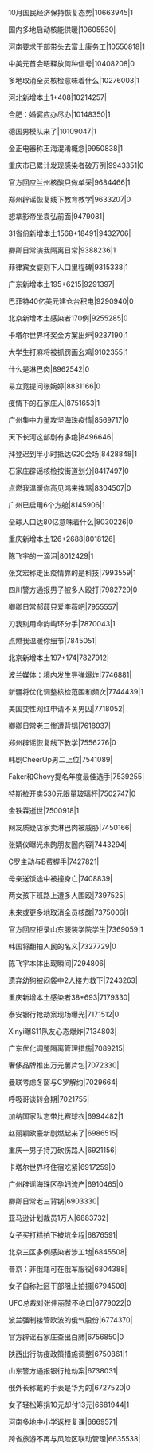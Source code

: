 10月国民经济保持恢复态势|10663945|1

国内多地启动核能供暖|10605530|

河南要求干部带头去富士康务工|10550818|1

中美元首会晤释放何种信号|10408208|0

多地取消全员核检意味着什么|10276003|1

河北新增本土1+408|10214257|

合肥：婚宴应办尽办|10148350|1

德国男模队来了|10109047|1

金正电器称王海混淆概念|9950838|1

重庆市已累计发现感染者破万例|9943351|0

官方回应兰州核酸只做单采|9684466|1

郑州辟谣恢复线下教育教学|9633207|0

想拿影帝坐袁弘前面|9479081|

31省份新增本土1568+18491|9432706|

卿卿日常演我隔离日常|9388236|1

菲律宾女婴刻下人口里程碑|9315338|1

广东新增本土195+6215|9291397|

巴菲特40亿美元建仓台积电|9290940|0

北京新增本土感染者170例|9255285|0

卡塔尔世界杯奖金方案出炉|9237190|1

大学生打麻将被抓罚画幺鸡|9102355|1

什么是淋巴肉|8962542|0

易立竞提问张婉婷|8831166|0

疫情下的石家庄人|8751653|1

广州集中力量攻坚海珠疫情|8569717|0

天下长河这部剧有多绝|8496646|

拜登迟到半小时抵达G20会场|8428848|1

石家庄辟谣核检按街道划分|8417497|0

点燃我温暖你高见鸿来挨骂|8304507|0

广州已启用6个方舱|8145906|1

全球人口达80亿意味着什么|8030226|0

重庆新增本土126+2688|8018126|

陈飞宇的一滴泪|8012429|1

张文宏称走出疫情靠的是科技|7993559|1

四川警方通报男子被多人殴打|7982729|0

卿卿日常郝葭只爱李薇吧|7955557|

刀我别用命韵峋环分手|7870043|1

点燃我温暖你细节|7845051|

北京新增本土197+174|7827912|

波兰媒体：境内发生导弹爆炸|7746881|

新疆将优化调整核检范围和频次|7744439|1

美国变性网红申请不关男囚|7718052|

卿卿日常老三惨遭背锅|7618937|

郑州辟谣恢复线下教学|7556276|0

韩剧CheerUp男二上位|7541089|

Faker和Chovy提名年度最佳选手|7539255|

特斯拉开卖530元限量玻璃杯|7502747|0

金铁霖逝世|7500918|1

网友质疑店家卖淋巴肉被威胁|7450166|

张婧仪曝光朱韵朋友圈内容|7443294|

C罗主动与B费握手|7427821|

母亲送饭途中被撞身亡|7408839|

两女孩下班路上遭多人围殴|7397525|

未来或更多地取消全员核酸|7375006|1

官方回应拒录山东服装学院学生|7369059|1

韩国将翻拍人民的名义|7327729|0

陈飞宇本体出现瞬间|7294806|

遗弃幼狗被闷袋中2人接力救下|7243263|

重庆新增本土感染者38+693|7179330|

泰安银行抢劫案现场曝光|7171512|0

Xinyi曝S11队友心态爆炸|7134803|

广东优化调整隔离管理措施|7089215|

奢侈品牌推出万元薯片包|7072330|

曼联考虑冬窗与C罗解约|7029664|

呼吸哥谈转会期|7021755|

加纳国家队忘带比赛球衣|6994482|1

赵丽颖欧豪新剧燃起来了|6986515|

重庆一男子持刀砍伤路人|6921156|

卡塔尔世界杯住宿吃紧|6917259|0

广州辟谣海珠区孕妇流产|6910465|0

卿卿日常老三背锅|6903330|

亚马逊计划裁员1万人|6883732|

女子买打糕拍下被坑全程|6876591|

北京三区多例感染者涉工地|6845508|

普京：非俄籍可在俄军服役|6804388|

女子自称社区干部阻止拍摄|6794508|

UFC总裁对张伟丽赞不绝口|6779022|0

波兰强制接管欧波的俄气股份|6774370|

官方辟谣石家庄查出白肺|6756850|0

陕西出行防疫政策措施调整|6750861|1

山东警方通报银行抢劫案|6738031|

俄外长称戴的手表是华为的|6727520|0

女子轻松筹捐10元却付13元|6681944|1

河南多地中小学返校复课|6669571|

跨省旅游不再与风险区联动管理|6635538|

